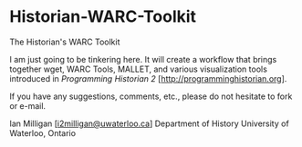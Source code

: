 Historian-WARC-Toolkit
======================

The Historian's WARC Toolkit

I am just going to be tinkering here. It will create a workflow that brings together wget, WARC Tools, MALLET,
and various visualization tools introduced in _Programming Historian 2_ [http://programminghistorian.org].

If you have any suggestions, comments, etc., please do not hesitate to fork or e-mail.

Ian Milligan [i2milligan@uwaterloo.ca]
Department of History
University of Waterloo, Ontario
